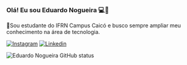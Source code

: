 ### Olá! Eu sou Eduardo Nogueira 💻👾

🔹Sou estudante do IFRN Campus Caicó e busco sempre ampliar meu conhecimento na área de tecnologia.

[![Instagram](https://img.shields.io/badge/Instagram-E4405F?style=for-the-badge&logo=instagram&logoColor=white)](https://www.instagram.com/nogueira_dev_bit/)
[![Linkedin](https://img.shields.io/badge/LinkedIn-0077B5?style=for-the-badge&logo=linkedin&logoColor=white)](https://www.linkedin.com/in/eduardo-nogueira-da-silva-440810244/)

![Eduardo Nogueira GitHub status](https://github-readme-stats.vercel.app/api?username=edunogueiraa&show_icons=true&theme=dark)

